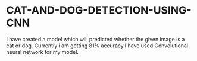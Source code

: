 # CAT-AND-DOG-DETECTION-USING-CNN








I have created a model which will predicted whether the given image is a cat or dog.
Currently i am getting 81% accuracy.I have used Convolutional neural network for my model.
